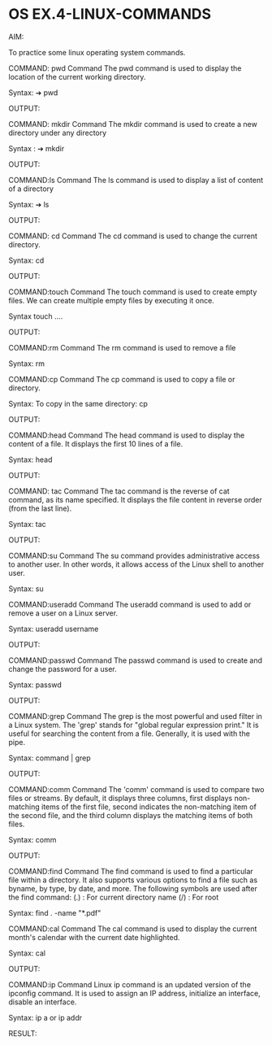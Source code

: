 # OS EX.4-LINUX-COMMANDS

AIM:

To practice some linux operating system commands.

COMMAND: pwd Command
The pwd command is used to display the location of the current working directory.

Syntax:
➔ pwd

OUTPUT:


COMMAND: mkdir Command
The mkdir command is used to create a new directory under any directory

Syntax :
➔ mkdir

OUTPUT:


COMMAND:ls Command
The ls command is used to display a list of content of a directory

Syntax:
➔ ls

OUTPUT:


COMMAND: cd Command
The cd command is used to change the current directory.

Syntax:
cd

OUTPUT:


COMMAND:touch Command
The touch command is used to create empty files. We can create multiple empty files by executing it once.

Syntax
touch ....

OUTPUT:


COMMAND:rm Command
The rm command is used to remove a file

Syntax:
rm



COMMAND:cp Command
The cp command is used to copy a file or directory.

Syntax:
To copy in the same directory: cp

OUTPUT:


COMMAND:head Command
The head command is used to display the content of a file. It displays the first 10 lines of a file.

Syntax:
head

OUTPUT:


COMMAND: tac Command
The tac command is the reverse of cat command, as its name specified. It displays the file content in reverse order (from the last line).

Syntax:
tac

OUTPUT:


COMMAND:su Command
The su command provides administrative access to another user. In other words, it allows access of the Linux shell to another user.

Syntax:
su



COMMAND:useradd Command
The useradd command is used to add or remove a user on a Linux server.

Syntax:
useradd username

OUTPUT:


COMMAND:passwd Command
The passwd command is used to create and change the password for a user.

Syntax:
passwd

OUTPUT:

COMMAND:grep Command
The grep is the most powerful and used filter in a Linux system. The 'grep' stands for "global regular expression print." It is useful for searching the content from a file. Generally, it is used with the pipe.

Syntax:
command | grep

OUTPUT:


COMMAND:comm Command
The 'comm' command is used to compare two files or streams. By default, it displays three columns, first displays non-matching items of the first file, second indicates the non-matching item of the second file, and the third column displays the matching items of both files.

Syntax:
comm

OUTPUT:


COMMAND:find Command
The find command is used to find a particular file within a directory. It also supports various options to find a file such as byname, by type, by date, and more. The following symbols are used after the find command: (.) : For current directory name (/) : For root

Syntax:
find . -name "*.pdf"


COMMAND:cal Command
The cal command is used to display the current month's calendar with the current date highlighted.

Syntax:
cal

OUTPUT:


COMMAND:ip Command
Linux ip command is an updated version of the ipconfig command. It is used to assign an IP address, initialize an interface, disable an interface.

Syntax:
ip a or ip addr


RESULT:
